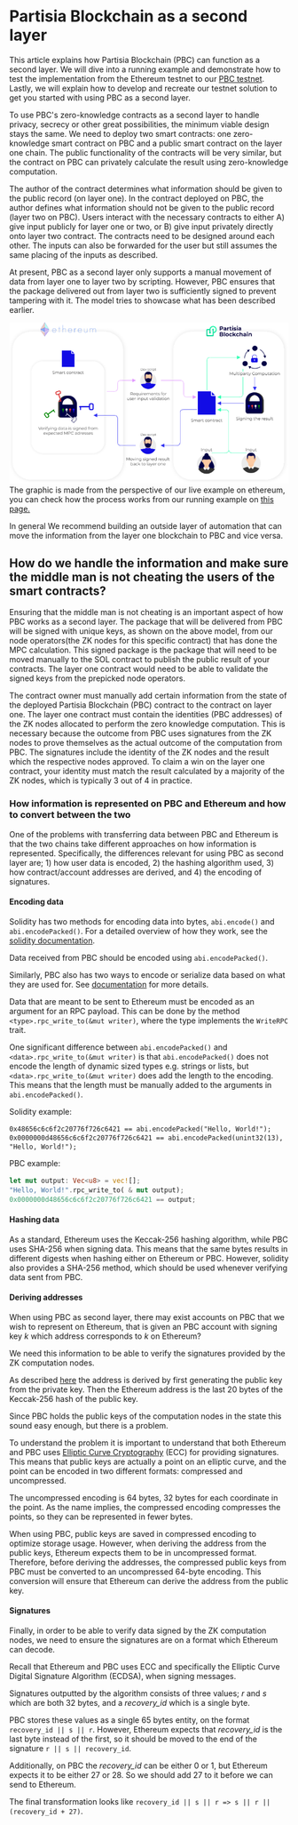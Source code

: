 # Partisia Blockchain as a second layer

This article explains how Partisia Blockchain (PBC) can function as a second layer. We will dive into a running example and demonstrate how to test the implementation from the Ethereum testnet to our [PBC testnet](testnet.md). Lastly, we will explain how to develop and recreate our testnet solution to get you started with using PBC as a second layer.

To use PBC's zero-knowledge contracts as a second layer to handle privacy, secrecy or other great possibilities, the minimum viable design stays the same. 
We need to deploy two smart contracts: one zero-knowledge smart contract on PBC and a public smart contract on the layer one chain. The public functionality of the contracts will be very similar, but the contract on PBC can privately calculate the result using zero-knowledge computation.

The author of the contract determines what information should be given to the public record (on layer one). In the contract deployed on PBC, the author defines what information should not be given to the public record (layer two on PBC). Users interact with the necessary contracts to either A) give input publicly for layer one or two, or B) give input privately directly onto layer two contract. The contracts need to be designed around each other. The inputs can also be forwarded for the user but still assumes the same placing of the inputs as described.

At present, PBC as a second layer only supports a manual movement of data from layer one to layer two by scripting. However, PBC ensures that the package delivered out from layer two is sufficiently signed to prevent tampering with it. The model tries to showcase what has been described earlier. 

![ConceptPBCAsSecondLayer](assets/ConceptModels/ConceptPBCAsSecondLayer.png)
The graphic is made from the perspective of our live example on ethereum, you can check how the process works from our running example on [this page.](pbc-as-a-second-layer-live-example-ethereum.md)

In general We recommend building an outside layer of automation that can move the information from the layer one blockchain to PBC and vice versa.

## How do we handle the information and make sure the middle man is not cheating the users of the smart contracts?

Ensuring that the middle man is not cheating is an important aspect of how PBC works as a second layer. The package that will be delivered from PBC will be signed with unique keys, as shown on the above model, from our node operators(the ZK nodes for this specific contract) that has done the MPC calculation. This signed package is the package that will need to be moved manually to the SOL contract to publish the public result of your contracts. The layer one contract would need to be able to validate the signed keys from the prepicked node operators.

The contract owner must manually add certain information from the state of the deployed Partisia Blockchain (PBC) contract to the contract on layer one. The layer one contract must contain the identities (PBC addresses) of the ZK nodes allocated to perform the zero knowledge computation. This is necessary because the outcome from PBC uses signatures from the ZK nodes to prove themselves as the actual outcome of the computation from PBC. The signatures include the identity of the ZK nodes and the result which the respective nodes approved. To claim a win on the layer one contract, your identity must match the result calculated by a majority of the ZK nodes, which is typically 3 out of 4 in practice.

### How information is represented on PBC and Ethereum and how to convert between the two

One of the problems with transferring data between PBC and Ethereum is that the two chains take
different approaches on how information is represented. Specifically, the differences relevant for
using PBC as second layer are; 1) how user data is encoded, 2) the hashing algorithm used, 3) how contract/account addresses are derived, and 4) the encoding of signatures.

#### Encoding data

Solidity has two methods for encoding data into bytes, `abi.encode()` and `abi.encodePacked()`.
For a detailed overview of how they work, see the
[solidity documentation](https://docs.soliditylang.org/en/latest/abi-spec.html).

Data received from PBC should be encoded using `abi.encodePacked()`.

Similarly, PBC also has two ways to encode or serialize data based on what they are used for.
See [documentation](abiv.md) for more details.

Data that are meant to be sent to Ethereum must be encoded as an argument for an RPC payload.
This can be done by the method `<type>.rpc_write_to(&mut writer)`, where the type implements
the `WriteRPC` trait.

One significant difference between `abi.encodePacked()` and `<data>.rpc_write_to(&mut writer)` is
that `abi.encodePacked()` does not encode the length of dynamic sized types e.g. strings or lists,
but `<data>.rpc_write_to(&mut writer)` does add the length to the encoding.
This means that the length must be manually added to the arguments in `abi.encodePacked()`.

Solidity example:

```solidity
0x48656c6c6f2c20776f726c6421 == abi.encodePacked("Hello, World!");
0x0000000d48656c6c6f2c20776f726c6421 == abi.encodePacked(unint32(13), "Hello, World!");
```

PBC example:

```rust
let mut output: Vec<u8> = vec![];
"Hello, World!".rpc_write_to( & mut output);
0x0000000d48656c6c6f2c20776f726c6421 == output;
```

#### Hashing data

As a standard, Ethereum uses the Keccak-256 hashing algorithm, while PBC uses SHA-256 when signing
data.
This means that the same bytes results in different digests when hashing either on Ethereum or PBC.
However, solidity also provides a SHA-256 method, which should be used whenever verifying data sent
from PBC.

#### Deriving addresses

When using PBC as second layer, there may exist accounts on PBC that we wish to represent on
Ethereum, that is given an PBC account with signing key _k_ which address corresponds to _k_ on
Ethereum?

We need this information to be able to verify the signatures provided by the ZK computation nodes.

As described [here](https://ethereum.org/en/developers/docs/accounts/#account-creation) the address
is derived by first generating the public key from the private key. Then the Ethereum address is the
last 20 bytes of the Keccak-256 hash of the public key.

Since PBC holds the public keys of the computation nodes in the state this sound easy enough, but
there is a problem.

To understand the problem it is important to understand that both Ethereum and PBC uses [Elliptic
Curve Cryptography](https://en.wikipedia.org/wiki/Elliptic-curve_cryptography) (ECC) for providing signatures. This means that public keys are actually a point
on an elliptic curve, and the point can be encoded in two different formats: compressed and
uncompressed.

The uncompressed encoding is 64 bytes, 32 bytes for each coordinate in the point.
As the name implies, the compressed encoding compresses the points, so they can be represented in
fewer bytes.

When using PBC, public keys are saved in compressed encoding to optimize storage usage. However, when deriving the address from the public keys, Ethereum expects them to be in uncompressed format. Therefore, before deriving the addresses, the compressed public keys from PBC must be converted to an uncompressed 64-byte encoding. This conversion will ensure that Ethereum can derive the address from the public key.

#### Signatures

Finally, in order to be able to verify data signed by the ZK computation nodes, we need to ensure
the signatures are on a format which Ethereum can decode.

Recall that Ethereum and PBC uses ECC and specifically the Elliptic Curve Digital Signature
Algorithm (ECDSA), when signing messages.

Signatures outputted by the algorithm consists of three values; _r_ and _s_ which are both 32 bytes,
and a _recovery_id_ which is a single byte.

PBC stores these values as a single 65 bytes entity, on the format `recovery_id || s || r`.
However, Ethereum expects that _recovery_id_ is the last byte instead of the first, so it
should be moved to the end of the signature `r || s || recovery_id`.

Additionally, on PBC the _recovery_id_ can be either 0 or 1, but Ethereum expects it to be either
27 or 28. So we should add 27 to it before we can send to Ethereum.

The final transformation looks like
`recovery_id || s || r => s || r || (recovery_id + 27)`.
